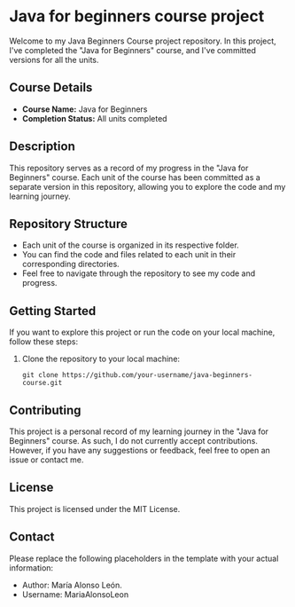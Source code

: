 # Java for beginners course project

Welcome to my Java Beginners Course project repository. In this project, I've completed the "Java for Beginners" course, and I've committed versions for all the units.

## Course Details

- **Course Name:** Java for Beginners
- **Completion Status:** All units completed

## Description

This repository serves as a record of my progress in the "Java for Beginners" course. Each unit of the course has been committed as a separate version in this repository, allowing you to explore the code and my learning journey.

## Repository Structure

- Each unit of the course is organized in its respective folder.
- You can find the code and files related to each unit in their corresponding directories.
- Feel free to navigate through the repository to see my code and progress.

## Getting Started

If you want to explore this project or run the code on your local machine, follow these steps:

1. Clone the repository to your local machine:

   ```shell
   git clone https://github.com/your-username/java-beginners-course.git

## Contributing

This project is a personal record of my learning journey in the "Java for Beginners" course. As such, I do not currently accept contributions. However, if you have any suggestions or feedback, feel free to open an issue or contact me.

## License

This project is licensed under the MIT License.

## Contact

Please replace the following placeholders in the template with your actual information:

- Author: María Alonso León.
- Username: MariaAlonsoLeon
